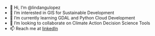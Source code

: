 - 👋 Hi, I’m @lindangulopez
- 👀 I’m interested in GIS for Sustainable Development
- 🌱 I’m currently learning GDAL and Python Cloud Development
- 💞️ I’m looking to collaborate on Climate Action Decision Science Tools 
- 📫 Reach me at [linkedIn](https://www.linkedin.com/in/lindangulopez/)

<!---
Linda-Angulo/Linda-Angulo is a ✨ special ✨ repository because its `README.md` (this file) appears on your GitHub profile.
You can click the Preview link to take a look at your changes.
--->
